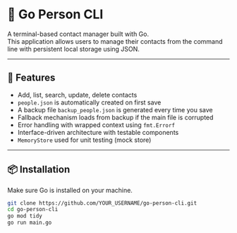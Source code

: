 # 👤 Go Person CLI

A terminal-based contact manager built with Go.  
This application allows users to manage their contacts from the command line with persistent local storage using JSON.

---

## 🚀 Features

- Add, list, search, update, delete contacts
- `people.json` is automatically created on first save
- A backup file `backup_people.json` is generated every time you save
- Fallback mechanism loads from backup if the main file is corrupted
- Error handling with wrapped context using `fmt.Errorf`
- Interface-driven architecture with testable components
- `MemoryStore` used for unit testing (mock store)

---

## 📦 Installation

Make sure Go is installed on your machine.

```bash
git clone https://github.com/YOUR_USERNAME/go-person-cli.git
cd go-person-cli
go mod tidy
go run main.go
